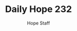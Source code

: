 ---
image: /assets/img/daily-hope-default-artwork.png
title: Daily Hope 232
number: 232
categories:
  - Daily Hope
author: Hope Staff
notes: Daily Hope 232
embed: >-
  EMBED_GOES_HERE
---